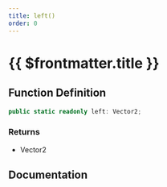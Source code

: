 ```yaml
---
title: left()
order: 0
---
```


# {{ $frontmatter.title }}

## Function Definition

```ts
public static readonly left: Vector2;
```

### Returns

* Vector2

## Documentation

<!--@include: ./parts/left.md-->
